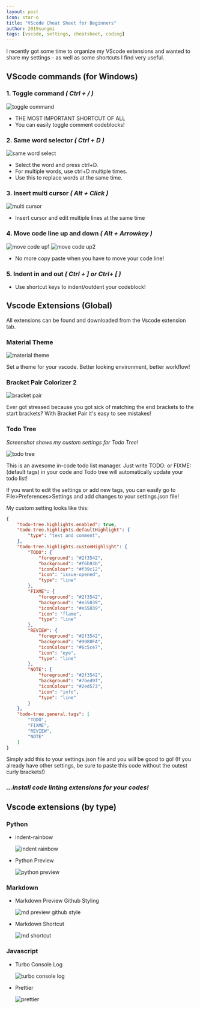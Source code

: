 ```yaml
---
layout: post
icon: star-o
title: "VScode Cheat Sheet for Beginners"
author: 2019sungmi
tags: [vscode, settings, cheatsheet, coding]
---
```


I recently got some time to organize my VScode extensions and wanted to share my settings - as well as some shortcuts I find very useful.

## VScode commands (for Windows)

### 1. **Toggle command _( Ctrl + / )_**

![toggle command](/img/blog/vscode/vscode_short_comment.png)

- THE MOST IMPORTANT SHORTCUT OF ALL
- You can easily toggle comment codeblocks!

### 2. **Same word selector _( Ctrl + D )_**

![same word select](/img/blog/vscode/vscode_short_same.png)

- Select the word and press ctrl+D.
- For multiple words, use ctrl+D multiple times.
- Use this to replace words at the same time.

### 3. **Insert multi cursor _( Alt + Click )_**

![multi cursor](/img/blog/vscode/vscode_short_mulitcursor.png)

- Insert cursor and edit multiple lines at the same time

### 4. **Move code line up and down _( Alt + Arrowkey )_**

![move code up1](/img/blog/vscode/vscode_short_move1.png)
![move code up2](/img/blog/vscode/vscode_short_move2.png)

- No more copy paste when you have to move your code line!

### 5. **Indent in and out _( Ctrl + ] or Ctrl+ [ )_**

- Use shortcut keys to indent/outdent your codeblock!

## Vscode Extensions (Global)

All extensions can be found and downloaded from the Vscode extension tab.

### Material Theme

![material theme](/img/blog/vscode/vscode_ext_materialtheme.png)

Set a theme for your vscode.
Better looking environment, better workflow!

### Bracket Pair Colorizer 2

![bracket pair](/img/blog/vscode/vscode_ext_bracket.png)

Ever got stressed because you got sick of matching the end brackets to the start brackets?
With Bracket Pair it's easy to see mistakes!

### Todo Tree

_Screenshot shows my custom settings for Todo Tree!_

![todo tree](/img/blog/vscode/vscode_ext_todotree.png)

This is an awesome in-code todo list manager. Just write TODO: or FIXME: (default tags) in your code and Todo tree will automatically update your todo list!

If you want to edit the settings or add new tags, you can easily go to File>Preferences>Settings and add changes to your settings.json file!

My custom setting looks like this:

```JSON
{
    "todo-tree.highlights.enabled": true,
    "todo-tree.highlights.defaultHighlight": {
        "type": "text and comment",
    },
    "todo-tree.highlights.customHighlight": {
        "TODO": {
            "foreground": "#2f3542",
            "background": "#f6b93b",
            "iconColour": "#f39c12",
            "icon": "issue-opened",
            "type": "line"
        },
        "FIXME": {
            "foreground": "#2f3542",
            "background": "#e55039",
            "iconColour": "#e55039",
            "icon": "flame",
            "type": "line"
        },
        "REVIEW": {
            "foreground": "#2f3542",
            "background": "#9980FA",
            "iconColour": "#6c5ce7",
            "icon": "eye",
            "type": "line"
        },
        "NOTE": {
            "foreground": "#2f3542",
            "background": "#7bed9f",
            "iconColour": "#2ed573",
            "icon": "info",
            "type": "line"
        }
    },
    "todo-tree.general.tags": [
        "TODO",
        "FIXME",
        "REVIEW",
        "NOTE"
    ]
}
```

Simply add this to your settings.json file and you will be good to go! (If you already have other settings, be sure to paste this code without the outest curly brackets!)

### _...install code linting extensions for your codes!_

## Vscode extensions (by type)

### Python

- indent-rainbow

  ![indent rainbow](/img/blog/vscode/vscode_ext_indet.png)
  
- Python Preview

  ![python preview](/img/blog/vscode/vscode_ext_pyprev.png)

### Markdown

- Markdown Preview Github Styling
  
  ![md preview github style](/img/blog/vscode/vscode_ext_md-git.png)
- Markdown Shortcut
  
  ![md shortcut ](/img/blog/vscode/vscode_ext_mdshort.png)

### Javascript

- Turbo Console Log
  
  ![turbo console log](/img/blog/vscode/vscode_ext_jsturbo.png)
- Prettier
  
  ![prettier](/img/blog/vscode/vscode_ext_prettier.png)
